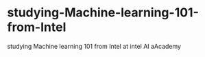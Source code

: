 # studying-Machine-learning-101-from-Intel
studying Machine learning 101 from Intel at intel AI aAcademy
